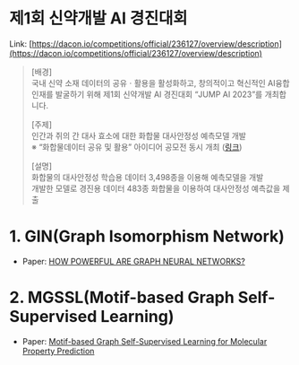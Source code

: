 # 제1회 신약개발 AI 경진대회
Link: [https://dacon.io/competitions/official/236127/overview/description](https://dacon.io/competitions/official/236127/overview/description)

> [배경] \
> 국내 신약 소재 데이터의 공유ㆍ활용을 활성화하고, 창의적이고 혁신적인 AI융합인재를 발굴하기 위해 제1회 신약개발 AI 경진대회 “JUMP AI 2023”를 개최합니다.
>
> [주제] \
> 인간과 쥐의 간 대사 효소에 대한 화합물 대사안정성 예측모델 개발 \
> ※ “화합물데이터 공유 및 활용” 아이디어 공모전 동시 개최 ([링크](https://dacon.io/competitions/official/236127/talkboard/408984?page=1&dtype=recent))
> 
> [설명] \
> 화합물의 대사안정성 학습용 데이터 3,498종을 이용해 예측모델을 개발 \
> 개발한 모델로 경진용 데이터 483종 화합물을 이용하여 대사안정성 예측값을 제출


# 1. GIN(Graph Isomorphism Network)
- Paper: [HOW POWERFUL ARE GRAPH NEURAL NETWORKS?](https://arxiv.org/pdf/1810.00826.pdf)


# 2. MGSSL(Motif-based Graph Self-Supervised Learning)
- Paper: [Motif-based Graph Self-Supervised Learning for Molecular Property Prediction](https://arxiv.org/pdf/2110.00987.pdf)

